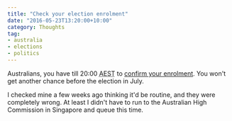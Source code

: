 ```yaml
---
title: "Check your election enrolment"
date: "2016-05-23T13:20:00+10:00"
category: Thoughts
tag:
- australia
- elections
- politics
---
```

Australians, you have till 20:00 <abbr title="Australian Eastern Standard Time">AEST</abbr> to [confirm your enrolment]. You won't get another chance before the election in July.

I checked mine a few weeks ago thinking it'd be routine, and they were completely wrong. At least I didn't have to run to the Australian High Commission in Singapore and queue this time.

[confirm your enrolment]: https://oevf.aec.gov.au/

